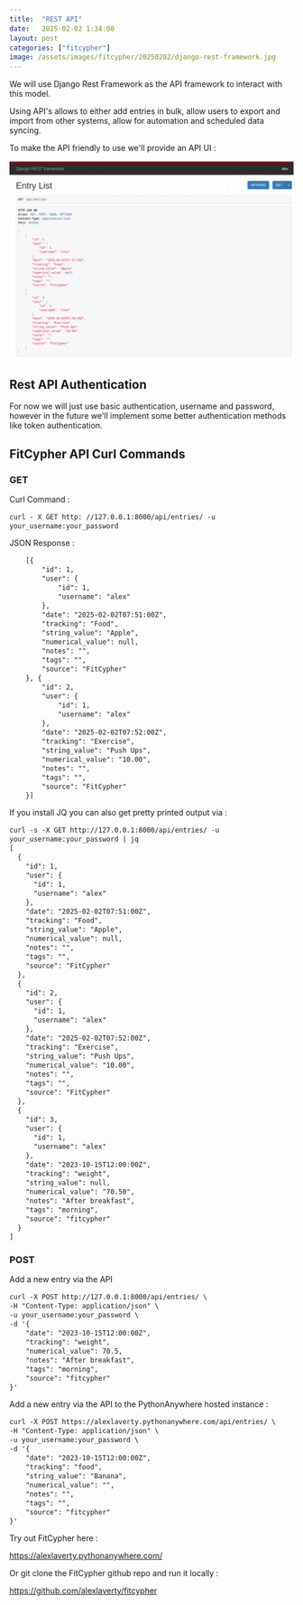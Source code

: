 ```yaml
---
title:  "REST API"
date:   2025-02-02 1:34:00
layout: post
categories: ["fitcypher"]
image: /assets/images/fitcypher/20250202/django-rest-framework.jpg
---
```


We will use Django Rest Framework as the API framework to interact with this model.

Using API's allows to either add entries in bulk, allow users to export and import from other systems, allow for automation and scheduled data syncing.

To make the API friendly to use we'll provide an API UI :

![alt text](/assets/images/fitcypher/20250202/fitcypher-entries-api.png)


## Rest API Authentication 

For now we will just use basic authentication, username and password, however in the future we'll implement some better authentication methods like token authentication.

## FitCypher API Curl Commands 

### GET

Curl Command :

```
curl - X GET http: //127.0.0.1:8000/api/entries/ -u your_username:your_password
```

JSON Response :

```
    [{
        "id": 1,
        "user": {
            "id": 1,
            "username": "alex"
        },
        "date": "2025-02-02T07:51:00Z",
        "tracking": "Food",
        "string_value": "Apple",
        "numerical_value": null,
        "notes": "",
        "tags": "",
        "source": "FitCypher"
    }, {
        "id": 2,
        "user": {
            "id": 1,
            "username": "alex"
        },
        "date": "2025-02-02T07:52:00Z",
        "tracking": "Exercise",
        "string_value": "Push Ups",
        "numerical_value": "10.00",
        "notes": "",
        "tags": "",
        "source": "FitCypher"
    }]
```

If you install JQ you can also get pretty printed output via :

```
curl -s -X GET http://127.0.0.1:8000/api/entries/ -u your_username:your_password | jq
[
  {
    "id": 1,
    "user": {
      "id": 1,
      "username": "alex"
    },
    "date": "2025-02-02T07:51:00Z",
    "tracking": "Food",
    "string_value": "Apple",
    "numerical_value": null,
    "notes": "",
    "tags": "",
    "source": "FitCypher"
  },
  {
    "id": 2,
    "user": {
      "id": 1,
      "username": "alex"
    },
    "date": "2025-02-02T07:52:00Z",
    "tracking": "Exercise",
    "string_value": "Push Ups",
    "numerical_value": "10.00",
    "notes": "",
    "tags": "",
    "source": "FitCypher"
  },
  {
    "id": 3,
    "user": {
      "id": 1,
      "username": "alex"
    },
    "date": "2023-10-15T12:00:00Z",
    "tracking": "weight",
    "string_value": null,
    "numerical_value": "70.50",
    "notes": "After breakfast",
    "tags": "morning",
    "source": "fitcypher"
  }
]
```

### POST 

Add a new entry via the API 

```
curl -X POST http://127.0.0.1:8000/api/entries/ \
-H "Content-Type: application/json" \
-u your_username:your_password \
-d '{
    "date": "2023-10-15T12:00:00Z",
    "tracking": "weight",
    "numerical_value": 70.5,
    "notes": "After breakfast",
    "tags": "morning",
    "source": "fitcypher"
}'
```

Add a new entry via the API to the PythonAnywhere hosted instance :

```
curl -X POST https://alexlaverty.pythonanywhere.com/api/entries/ \
-H "Content-Type: application/json" \
-u your_username:your_password \
-d '{
    "date": "2023-10-15T12:00:00Z",
    "tracking": "food",
    "string_value": "Banana",
    "numerical_value": "",
    "notes": "",
    "tags": "",
    "source": "fitcypher"
}'
```

Try out FitCypher here :

<https://alexlaverty.pythonanywhere.com/>

Or git clone the FitCypher github repo and run it locally :

<https://github.com/alexlaverty/fitcypher>